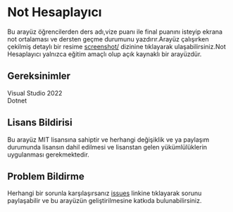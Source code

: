 # Not Hesaplayıcı
Bu arayüz öğrencilerden ders adı,vize puanı ile final puanını isteyip ekrana not ortalaması ve dersten geçme durumunu yazdırır.Arayüz çalışırken çekilmiş detaylı bir resime [screenshot/](https://github.com/Taneristique/NotHesaplayici/tree/main/screenshot/screenshot.png) 
dizinine tıklayarak ulaşabilirsiniz.Not Hesaplayıcı yalnızca eğitim amaçlı olup açık kaynaklı bir arayüzdür.

## Gereksinimler 
Visual Studio 2022<br>
Dotnet

## Lisans Bildirisi 
Bu arayüz MIT lisansına sahiptir ve herhangi değişiklik ve ya paylaşım durumunda lisansın dahil edilmesi ve lisanstan gelen yükümlülüklerin uygulanması gerekmektedir.

## Problem Bildirme 
Herhangi bir sorunla karşılaşırsanız [issues](https://github.com/Taneristique/NotHesaplayici/issues) linkine tıklayarak sorunu paylaşabilir ve bu arayüzün geliştirilmesine katkıda bulunabilirsiniz.
